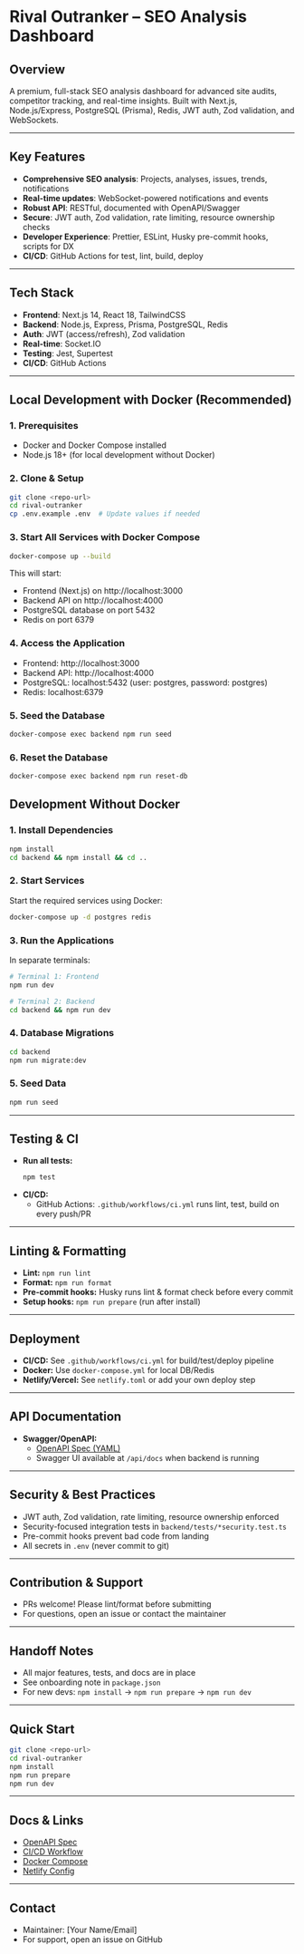 # Rival Outranker – SEO Analysis Dashboard

## Overview
A premium, full-stack SEO analysis dashboard for advanced site audits, competitor tracking, and real-time insights. Built with Next.js, Node.js/Express, PostgreSQL (Prisma), Redis, JWT auth, Zod validation, and WebSockets.

---

## Key Features
- **Comprehensive SEO analysis**: Projects, analyses, issues, trends, notifications
- **Real-time updates**: WebSocket-powered notifications and events
- **Robust API**: RESTful, documented with OpenAPI/Swagger
- **Secure**: JWT auth, Zod validation, rate limiting, resource ownership checks
- **Developer Experience**: Prettier, ESLint, Husky pre-commit hooks, scripts for DX
- **CI/CD**: GitHub Actions for test, lint, build, deploy

---

## Tech Stack
- **Frontend**: Next.js 14, React 18, TailwindCSS
- **Backend**: Node.js, Express, Prisma, PostgreSQL, Redis
- **Auth**: JWT (access/refresh), Zod validation
- **Real-time**: Socket.IO
- **Testing**: Jest, Supertest
- **CI/CD**: GitHub Actions

---

## Local Development with Docker (Recommended)

### 1. Prerequisites
- Docker and Docker Compose installed
- Node.js 18+ (for local development without Docker)

### 2. Clone & Setup
```sh
git clone <repo-url>
cd rival-outranker
cp .env.example .env  # Update values if needed
```

### 3. Start All Services with Docker Compose
```sh
docker-compose up --build
```

This will start:
- Frontend (Next.js) on http://localhost:3000
- Backend API on http://localhost:4000
- PostgreSQL database on port 5432
- Redis on port 6379

### 4. Access the Application
- Frontend: http://localhost:3000
- Backend API: http://localhost:4000
- PostgreSQL: localhost:5432 (user: postgres, password: postgres)
- Redis: localhost:6379

### 5. Seed the Database
```sh
docker-compose exec backend npm run seed
```

### 6. Reset the Database
```sh
docker-compose exec backend npm run reset-db
```

## Development Without Docker

### 1. Install Dependencies
```sh
npm install
cd backend && npm install && cd ..
```

### 2. Start Services
Start the required services using Docker:
```sh
docker-compose up -d postgres redis
```

### 3. Run the Applications
In separate terminals:
```sh
# Terminal 1: Frontend
npm run dev

# Terminal 2: Backend
cd backend && npm run dev
```

### 4. Database Migrations
```sh
cd backend
npm run migrate:dev
```

### 5. Seed Data
```sh
npm run seed
```

---

## Testing & CI
- **Run all tests:**
  ```sh
  npm test
  ```
- **CI/CD:**
  - GitHub Actions: `.github/workflows/ci.yml` runs lint, test, build on every push/PR

---

## Linting & Formatting
- **Lint:** `npm run lint`
- **Format:** `npm run format`
- **Pre-commit hooks:** Husky runs lint & format check before every commit
- **Setup hooks:** `npm run prepare` (run after install)

---

## Deployment
- **CI/CD:** See `.github/workflows/ci.yml` for build/test/deploy pipeline
- **Docker:** Use `docker-compose.yml` for local DB/Redis
- **Netlify/Vercel:** See `netlify.toml` or add your own deploy step

---

## API Documentation
- **Swagger/OpenAPI:**
  - [OpenAPI Spec (YAML)](backend/docs/openapi.yaml)
  - Swagger UI available at `/api/docs` when backend is running

---

## Security & Best Practices
- JWT auth, Zod validation, rate limiting, resource ownership enforced
- Security-focused integration tests in `backend/tests/*security.test.ts`
- Pre-commit hooks prevent bad code from landing
- All secrets in `.env` (never commit to git)

---

## Contribution & Support
- PRs welcome! Please lint/format before submitting
- For questions, open an issue or contact the maintainer

---

## Handoff Notes
- All major features, tests, and docs are in place
- See onboarding note in `package.json`
- For new devs: `npm install` → `npm run prepare` → `npm run dev`

---

## Quick Start
```sh
git clone <repo-url>
cd rival-outranker
npm install
npm run prepare
npm run dev
```

---

## Docs & Links
- [OpenAPI Spec](backend/docs/openapi.yaml)
- [CI/CD Workflow](.github/workflows/ci.yml)
- [Docker Compose](docker-compose.yml)
- [Netlify Config](netlify.toml)

---

## Contact
- Maintainer: [Your Name/Email]
- For support, open an issue on GitHub 